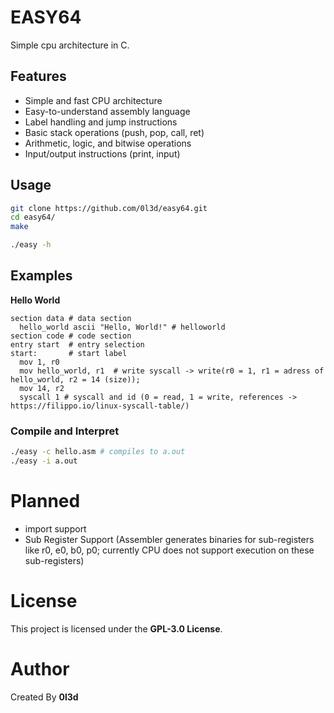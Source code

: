 # EASY64

Simple cpu architecture in C.

## Features

- Simple and fast CPU architecture
- Easy-to-understand assembly language
- Label handling and jump instructions
- Basic stack operations (push, pop, call, ret)
- Arithmetic, logic, and bitwise operations
- Input/output instructions (print, input)

## Usage

```bash
git clone https://github.com/0l3d/easy64.git
cd easy64/
make

./easy -h
```

## Examples

**Hello World**

```
section data # data section
  hello_world ascii "Hello, World!" # helloworld
section code # code section
entry start  # entry selection
start:       # start label
  mov 1, r0
  mov hello_world, r1  # write syscall -> write(r0 = 1, r1 = adress of hello_world, r2 = 14 (size));
  mov 14, r2
  syscall 1 # syscall and id (0 = read, 1 = write, references -> https://filippo.io/linux-syscall-table/)
```

### Compile and Interpret

```bash
./easy -c hello.asm # compiles to a.out
./easy -i a.out
```

# Planned

- import support
- Sub Register Support (Assembler generates binaries for sub-registers like r0, e0, b0, p0; currently CPU does not support execution on these sub-registers)

# License

This project is licensed under the **GPL-3.0 License**.

# Author

Created By **0l3d**
